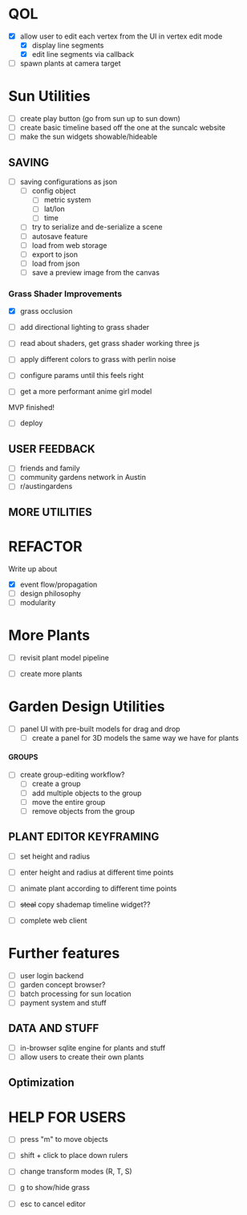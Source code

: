
# QOL
- [x] allow user to edit each vertex from the UI in vertex edit mode
    - [x] display line segments
    - [x] edit line segments via callback

- [ ] spawn plants at camera target

# Sun Utilities
- [ ] create play button (go from sun up to sun down)
- [ ] create basic timeline based off the one at the suncalc website
- [ ] make the sun widgets showable/hideable

## SAVING
- [ ] saving configurations as json
    - [ ] config object
        - [ ] metric system
        - [ ] lat/lon
        - [ ] time
    - [ ] try to serialize and de-serialize a scene
    - [ ] autosave feature
    - [ ] load from web storage
    - [ ] export to json
    - [ ] load from json
    - [ ] save a preview image from the canvas

### Grass Shader Improvements
- [x] grass occlusion
- [ ] add directional lighting to grass shader
- [ ] read about shaders, get grass shader working three js
- [ ] apply different colors to grass with perlin noise
- [ ] configure params until this feels right

- [ ] get a more performant anime girl model

MVP finished!
- [ ] deploy

## USER FEEDBACK
- [ ] friends and family
- [ ] community gardens network in Austin
- [ ] r/austingardens

## MORE UTILITIES

# REFACTOR
Write up about 
- [x] event flow/propagation
- [ ] design philosophy
- [ ] modularity

# More Plants
- [ ] revisit plant model pipeline
- [ ] create more plants


# Garden Design Utilities
- [ ] panel UI with pre-built models for drag and drop
    - [ ] create a panel for 3D models the same way we have for plants

#### GROUPS
- [ ] create group-editing workflow?
    - [ ] create a group
    - [ ] add multiple objects to the group
    - [ ] move the entire group
    - [ ] remove objects from the group

## PLANT EDITOR KEYFRAMING
- [ ] set height and radius
- [ ] enter height and radius at different time points
- [ ] animate plant according to different time points

- [ ] ~~steal~~ copy shademap timeline widget??

- [ ] complete web client


# Further features
- [ ] user login backend
- [ ] garden concept browser?
- [ ] batch processing for sun location
- [ ] payment system and stuff

## DATA AND STUFF
- [ ] in-browser sqlite engine for plants and stuff
- [ ] allow users to create their own plants

## Optimization

# HELP FOR USERS
- [ ] press "m" to move objects
- [ ] shift + click to place down rulers
- [ ] change transform modes (R, T, S)
- [ ] g to show/hide grass
- [ ] esc to cancel editor

